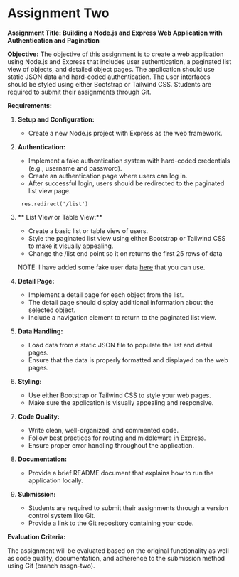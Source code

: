 # Assignment Two

**Assignment Title: Building a Node.js and Express Web Application with Authentication and Pagination**

**Objective:** The objective of this assignment is to create a web application using Node.js and Express that includes user authentication, a paginated list view of objects, and detailed object pages. The application should use static JSON data and hard-coded authentication. The user interfaces should be styled using either Bootstrap or Tailwind CSS. Students are required to submit their assignments through Git.

**Requirements:**

1. **Setup and Configuration:**

   - Create a new Node.js project with Express as the web framework.

2. **Authentication:**

   - Implement a fake authentication system with hard-coded credentials (e.g., username and password).
   - Create an authentication page where users can log in.
   - After successful login, users should be redirected to the paginated list view page.

   ` res.redirect('/list')`

3. ** List View or Table View:**

   - Create a basic list or table view of users.
   - Style the paginated list view using either Bootstrap or Tailwind CSS to make it visually appealing.
   - Change the /list end point so it on returns the first 25 rows of data

   NOTE:
   I have added some fake user data [here]('./fakeUsers.json') that you can use.

4. **Detail Page:**

   - Implement a detail page for each object from the list.
   - The detail page should display additional information about the selected object.
   - Include a navigation element to return to the paginated list view.

5. **Data Handling:**

   - Load data from a static JSON file to populate the list and detail pages.
   - Ensure that the data is properly formatted and displayed on the web pages.

6. **Styling:**

   - Use either Bootstrap or Tailwind CSS to style your web pages.
   - Make sure the application is visually appealing and responsive.

7. **Code Quality:**

   - Write clean, well-organized, and commented code.
   - Follow best practices for routing and middleware in Express.
   - Ensure proper error handling throughout the application.

8. **Documentation:**

   - Provide a brief README document that explains how to run the application locally.

9. **Submission:**
   - Students are required to submit their assignments through a version control system like Git.
   - Provide a link to the Git repository containing your code.

**Evaluation Criteria:**

The assignment will be evaluated based on the original functionality as well as code quality, documentation, and adherence to the submission method using Git (branch assgn-two).
